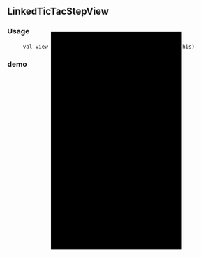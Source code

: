 ## LinkedTicTacStepView

### Usage

```
     val view : TicTacStepView = TicTacStepView.create(this)
```


### demo

<img src="https://github.com/Anwesh43/LinkedTicTacStepView/blob/master/demo/demo.gif" width="500px" height="300px" style="-webkit-transform:rotateZ(-90deg)">